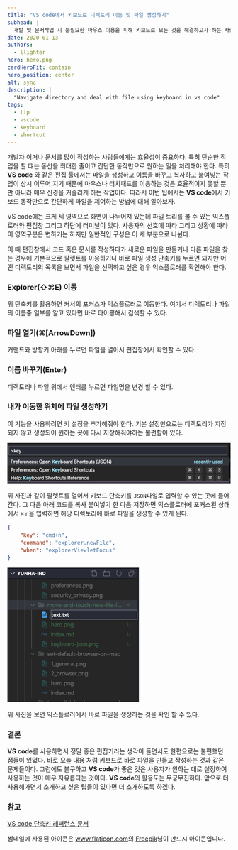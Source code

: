 ```yaml
---
title: "VS code에서 키보드로 디렉토리 이동 및 파일 생성하기"
subhead: |
  개발 및 문서작업 시 불필요한 마우스 이용을 피해 키보드로 모든 것을 해결하고자 하는 사람들을 위한 파일 관리 팁
date: 2020-01-13
authors:
  - llighter
hero: hero.png
cardHeroFit: contain
hero_position: center
alt: sync
description: |
  "Navigate directory and deal with file using keyboard in vs code"
tags:
  - tip
  - vscode
  - keyboard
  - shortcut
---
```


개발자 이거나 문서를 많이 작성하는 사람들에게는 효율성이 중요하다. 특히 단순한 작업을 할 떄는 동선을 최대한 줄이고 간단한 동작만으로 원하는 일을 처리해야 한다. 특히 **VS code** 와 같은 편집 툴에서는 파일을 생성하고 이름을 바꾸고 복사하고 붙여넣는 작업이 상시 이루어 지기 때문에 마우스나 터치패드를 이용하는 것은 효율적이지 못할 뿐만 아니라 매우 신경을 거슬리게 하는 작업이다. 따라서 이번 팁에서는 **VS code**에서 키보드 동작만으로 간단하게 파일을 제어하는 방법에 대해 알아보자.

VS code에는 크게 세 영역으로 화면이 나누어져 있는데 파일 트리를 볼 수 있는 익스플로러와 편집창 그리고 하단에 터미널이 있다. 사용자의 선호에 따라 그리고 상황에 따라 이 영역구분은 변하기는 하지만 일반적인 구성은 이 세 부분으로 나뉜다.

이 때 편집창에서 코드 혹은 문서를 작성하다가 새로운 파일을 만들거나 다른 파일을 찾는 경우에 기본적으로 팔렛트를 이용하거나 바로 파일 생성 단축키를 누르면 되지만 어떤 디렉토리의 목록을 보면서 파일을 선택하고 싶은 경우 익스플로러를 확인해야 한다.

### Explorer(⇧⌘E) 이동

위 단축키를 활용하면 커서의 포커스가 익스플로러로 이동한다.
여기서 디렉토리나 파일의 이름중 일부를 알고 있다면 바로 타이핑해서 검색할 수 있다.

### 파일 열기(⌘[ArrowDown])

커맨드와 방향키 아래를 누르면 파일을 열어서 편집창에서 확인할 수 있다.

### 이름 바꾸기(Enter)

디렉토리나 파일 위에서 엔터를 누르면 파일명을 변경 할 수 있다.

### 내가 이동한 위체에 파일 생성하기

이 기능을 사용하려면 키 설정을 추가해줘야 한다. 기본 설정만으로는 디렉토리가 지정되지 않고 생성되어 원하는 곳에 다시 저장해줘야하는 불편함이 있다.

![image](keyboard-json.png)

위 사진과 같이 팔렛트를 열어서 키보드 단축키를 `JSON`파일로 입력할 수 있는 곳에 들어간다. 그 다음 아래 코드를 복사 붙여넣기 한 다음 저장하면 익스플로러에 포커스된 상태에서 `⌘` `n`을 입력하면 해당 디렉토리에 바로 파일을 생성할 수 있게 된다.

```json
{
    "key": "cmd+n",
    "command": "explorer.newFile",
    "when": "explorerViewletFocus"
}
```

![image](make_file.png)

위 사진을 보면 익스플로러에서 바로 파일을 생성하는 것을 확인 할 수 있다.

### 결론

**VS code**를 사용하면서 정말 좋은 편집기라는 생각이 들면서도 한편으로는 불편했던 점들이 있었다. 바로 오늘 내용 처럼 키보드로 바로 파일을 만들고 작성하는 것과 같은 문제들이다. 그럼에도 불구하고 **VS code**가 좋은 것은 사용자가 원하는 대로 설정하여 사용하는 것이 매우 자유롭다는 것이다. **VS code**의 활용도는 무궁무진하다. 앞으로 더 사용해가면서 소개하고 싶은 팁들이 있다면 더 소개하도록 하곘다.

### 참고

[VS code 단축키 레퍼런스 문서](https://code.visualstudio.com/docs/getstarted/keybindings)

썸네일에 사용된 아이콘은 <a href="https://www.flaticon.com/" title="Flaticon"> www.flaticon.com</a>의 <a href="https://www.flaticon.com/authors/freepik" title="Freepik">Freepik</a>님이 만드시 아이콘입니다.



